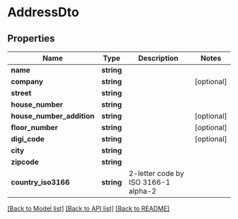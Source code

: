 # AddressDto

## Properties
Name | Type | Description | Notes
------------ | ------------- | ------------- | -------------
**name** | **string** |  | 
**company** | **string** |  | [optional] 
**street** | **string** |  | 
**house_number** | **string** |  | 
**house_number_addition** | **string** |  | [optional] 
**floor_number** | **string** |  | [optional] 
**digi_code** | **string** |  | [optional] 
**city** | **string** |  | 
**zipcode** | **string** |  | 
**country_iso3166** | **string** | 2-letter code by ISO 3166-1 alpha-2 | 

[[Back to Model list]](../../README.md#documentation-for-models) [[Back to API list]](../../README.md#documentation-for-api-endpoints) [[Back to README]](../../README.md)

